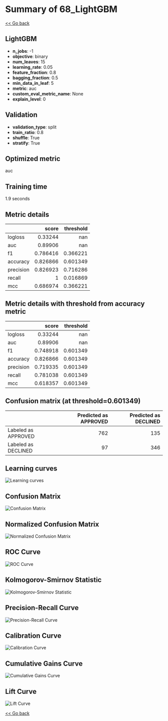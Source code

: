 # Summary of 68_LightGBM

[<< Go back](../README.md)


## LightGBM
- **n_jobs**: -1
- **objective**: binary
- **num_leaves**: 15
- **learning_rate**: 0.05
- **feature_fraction**: 0.8
- **bagging_fraction**: 0.5
- **min_data_in_leaf**: 5
- **metric**: auc
- **custom_eval_metric_name**: None
- **explain_level**: 0

## Validation
 - **validation_type**: split
 - **train_ratio**: 0.8
 - **shuffle**: True
 - **stratify**: True

## Optimized metric
auc

## Training time

1.9 seconds

## Metric details
|           |    score |   threshold |
|:----------|---------:|------------:|
| logloss   | 0.33244  |  nan        |
| auc       | 0.89906  |  nan        |
| f1        | 0.786416 |    0.366221 |
| accuracy  | 0.826866 |    0.601349 |
| precision | 0.826923 |    0.716286 |
| recall    | 1        |    0.016869 |
| mcc       | 0.686974 |    0.366221 |


## Metric details with threshold from accuracy metric
|           |    score |   threshold |
|:----------|---------:|------------:|
| logloss   | 0.33244  |  nan        |
| auc       | 0.89906  |  nan        |
| f1        | 0.748918 |    0.601349 |
| accuracy  | 0.826866 |    0.601349 |
| precision | 0.719335 |    0.601349 |
| recall    | 0.781038 |    0.601349 |
| mcc       | 0.618357 |    0.601349 |


## Confusion matrix (at threshold=0.601349)
|                     |   Predicted as APPROVED |   Predicted as DECLINED |
|:--------------------|------------------------:|------------------------:|
| Labeled as APPROVED |                     762 |                     135 |
| Labeled as DECLINED |                      97 |                     346 |

## Learning curves
![Learning curves](learning_curves.png)
## Confusion Matrix

![Confusion Matrix](confusion_matrix.png)


## Normalized Confusion Matrix

![Normalized Confusion Matrix](confusion_matrix_normalized.png)


## ROC Curve

![ROC Curve](roc_curve.png)


## Kolmogorov-Smirnov Statistic

![Kolmogorov-Smirnov Statistic](ks_statistic.png)


## Precision-Recall Curve

![Precision-Recall Curve](precision_recall_curve.png)


## Calibration Curve

![Calibration Curve](calibration_curve_curve.png)


## Cumulative Gains Curve

![Cumulative Gains Curve](cumulative_gains_curve.png)


## Lift Curve

![Lift Curve](lift_curve.png)



[<< Go back](../README.md)
